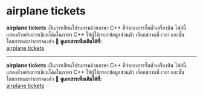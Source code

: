 # airplane tickets

**airplane tickets** เป็นการเขียนโปรแกรมด้วยภาษา C++ ที่จำลองการซื้อตั๋วเครื่องบิน
ไฟล์นี้แสดงตัวอย่างการเขียนโค้ดในภาษา C++ ให้ผู้ใช้กรอกข้อมูลส่วนตัว เลือกสถานที่ เวลา และชั้นโดยสารและทำการจองตํ๋ว
📄 **ดูเอกสารเพิ่มเติมได้ที่:**  
[airplane tickets](https://github.com/shinnapat1235/project/blob/main/1.txt) 

___________


**airplane tickets** เป็นการเขียนโปรแกรมด้วยภาษา C++ ที่จำลองการซื้อตั๋วเครื่องบิน
ไฟล์นี้แสดงตัวอย่างการเขียนโค้ดในภาษา C++ ให้ผู้ใช้กรอกข้อมูลส่วนตัว เลือกสถานที่ เวลา และชั้นโดยสารและทำการจองตํ๋ว
📄 **ดูเอกสารเพิ่มเติมได้ที่:**  
[airplane tickets](https://www.figma.com/design/5Pbvb6mRNwL2hItI22s2Ez/Untitled?node-id=0-1&p=f&t=frKeUTOQ2QUs6Axf-0)  
